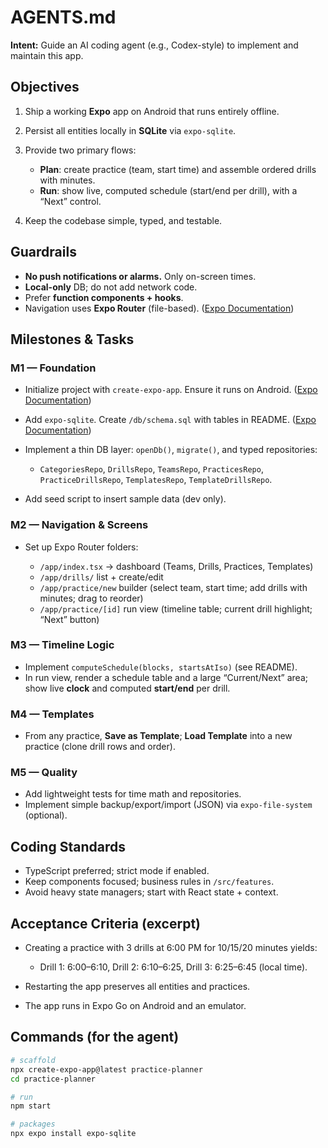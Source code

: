 # AGENTS.md

**Intent:** Guide an AI coding agent (e.g., Codex-style) to implement and maintain this app.

## Objectives

1. Ship a working **Expo** app on Android that runs entirely offline.
2. Persist all entities locally in **SQLite** via `expo-sqlite`.
3. Provide two primary flows:

   * **Plan**: create practice (team, start time) and assemble ordered drills with minutes.
   * **Run**: show live, computed schedule (start/end per drill), with a “Next” control.
4. Keep the codebase simple, typed, and testable.

## Guardrails

* **No push notifications or alarms.** Only on-screen times.
* **Local-only** DB; do not add network code.
* Prefer **function components + hooks**.
* Navigation uses **Expo Router** (file-based). ([Expo Documentation][3])

## Milestones & Tasks

### M1 — Foundation

* Initialize project with `create-expo-app`. Ensure it runs on Android. ([Expo Documentation][1])
* Add `expo-sqlite`. Create `/db/schema.sql` with tables in README. ([Expo Documentation][2])
* Implement a thin DB layer: `openDb()`, `migrate()`, and typed repositories:

  * `CategoriesRepo`, `DrillsRepo`, `TeamsRepo`, `PracticesRepo`, `PracticeDrillsRepo`, `TemplatesRepo`, `TemplateDrillsRepo`.
* Add seed script to insert sample data (dev only).

### M2 — Navigation & Screens

* Set up Expo Router folders:

  * `/app/index.tsx` → dashboard (Teams, Drills, Practices, Templates)
  * `/app/drills/` list + create/edit
  * `/app/practice/new` builder (select team, start time; add drills with minutes; drag to reorder)
  * `/app/practice/[id]` run view (timeline table; current drill highlight; “Next” button)

### M3 — Timeline Logic

* Implement `computeSchedule(blocks, startsAtIso)` (see README).
* In run view, render a schedule table and a large “Current/Next” area; show live **clock** and computed **start/end** per drill.

### M4 — Templates

* From any practice, **Save as Template**; **Load Template** into a new practice (clone drill rows and order).

### M5 — Quality

* Add lightweight tests for time math and repositories.
* Implement simple backup/export/import (JSON) via `expo-file-system` (optional).

## Coding Standards

* TypeScript preferred; strict mode if enabled.
* Keep components focused; business rules in `/src/features`.
* Avoid heavy state managers; start with React state + context.

## Acceptance Criteria (excerpt)

* Creating a practice with 3 drills at 6:00 PM for 10/15/20 minutes yields:

  * Drill 1: 6:00–6:10, Drill 2: 6:10–6:25, Drill 3: 6:25–6:45 (local time).
* Restarting the app preserves all entities and practices.
* The app runs in Expo Go on Android and an emulator.

## Commands (for the agent)

```bash
# scaffold
npx create-expo-app@latest practice-planner
cd practice-planner

# run
npm start

# packages
npx expo install expo-sqlite
```

[1]: https://docs.expo.dev/more/create-expo/?utm_source=chatgpt.com "create-expo-app - Expo Documentation"
[2]: https://docs.expo.dev/versions/latest/sdk/sqlite/?utm_source=chatgpt.com "SQLite - Expo Documentation"
[3]: https://docs.expo.dev/router/introduction/?utm_source=chatgpt.com "Introduction to Expo Router - Expo Documentation"
